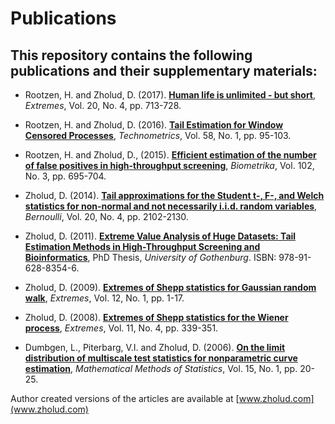 # Publications
## This repository contains the following publications and their supplementary materials:

* Rootzen, H. and Zholud, D. (2017). [**Human life is unlimited - but short**](http://www.zholud.com/articles/Human-life-is-unlimited-but-short.pdf), *Extremes*, Vol. 20, No. 4, pp. 713-728.

* Rootzen, H. and Zholud, D. (2016). [**Tail Estimation for Window Censored Processes**](http://www.zholud.com/articles/Tail-estimation-for-window-censored-processes.pdf), *Technometrics*, Vol. 58, No. 1, pp. 95-103. 

* Rootzen, H. and Zholud, D., (2015). [**Efficient estimation of the number of false positives in high-throughput screening**](http://www.zholud.com/articles/Efficient-estimation-of-the-number-of-false-positives-in-high-throughput-screening.pdf), *Biometrika*, Vol. 102, No. 3, pp. 695-704. 

* Zholud, D. (2014). [**Tail approximations for the Student t-, F-, and Welch statistics for non-normal and not necessarily i.i.d. random variables**](http://www.zholud.com/articles/Tail-approximations-for-the-Student-t-,-F-,-and-Welch-statistics-for-non-normal-and-not-necessarily-i.i.d.-random-variables.pdf), *Bernoulli*, Vol. 20, No. 4, pp. 2102-2130.

* Zholud, D. (2011). [**Extreme Value Analysis of Huge Datasets: Tail Estimation Methods in High-Throughput Screening and Bioinformatics**](http://www.zholud.com/articles/Extreme-Value-Analysis-of-Huge-Datasets-Tail-Estimation-Methods-in-High-Throughput-Screening-and-Bioinformatics.pdf), PhD Thesis, *University of Gothenburg*. ISBN: 978-91-628-8354-6.

* Zholud, D. (2009). [**Extremes of Shepp statistics for Gaussian random walk**](http://www.zholud.com/articles/Extremes-of-Shepp-Statistics-for-Gaussian-Random-Walk.pdf), *Extremes*, Vol. 12, No. 1, pp. 1-17.

* Zholud, D. (2008). [**Extremes of Shepp statistics for the Wiener process**](http://www.zholud.com/articles/Extremes-of-Shepp-Statistics-for-the-Wiener-Process.pdf), *Extremes*, Vol. 11, No. 4, pp. 339-351.

* Dumbgen, L., Piterbarg, V.I. and Zholud, D. (2006). [**On the limit distribution of multiscale test statistics for nonparametric curve estimation**](http://www.zholud.com/articles/On-the-Limit-Distribution-of-Multiscale-Test-Statistics-for-Nonparametric-Curve-Estimation.pdf), *Mathematical Methods of Statistics*, Vol. 15, No. 1, pp. 20-25.


Author created versions of the articles are available at [www.zholud.com](www.zholud.com)
